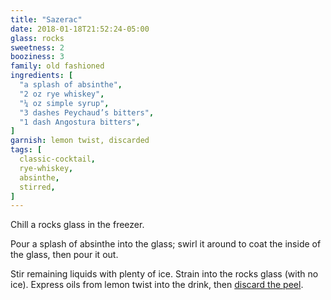 ```yaml
---
title: "Sazerac"
date: 2018-01-18T21:52:24-05:00
glass: rocks
sweetness: 2
booziness: 3
family: old fashioned
ingredients: [
  "a splash of absinthe",
  "2 oz rye whiskey",
  "¼ oz simple syrup",
  "3 dashes Peychaud’s bitters",
  "1 dash Angostura bitters",
]
garnish: lemon twist, discarded
tags: [
  classic-cocktail,
  rye-whiskey,
  absinthe,
  stirred,
]
---
```

Chill a rocks glass in the freezer.

Pour a splash of absinthe into the glass; swirl it around to coat the inside of the glass, then pour it out.

Stir remaining liquids with plenty of ice. Strain into the rocks glass (with no ice). Express oils from lemon twist into the drink, then [discard the peel](/techniques/twist/#discarding).
